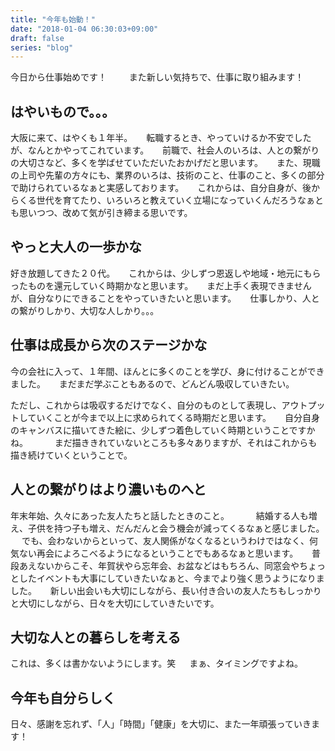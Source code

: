 ```yaml
---
title: "今年も始動！"
date: "2018-01-04 06:30:03+09:00"
draft: false
series: "blog"
---
```

今日から仕事始めです！
　　
また新しい気持ちで、仕事に取り組みます！
　
<h2>はやいもので。。。</h2>

大阪に来て、はやくも１年半。
　
転職するとき、やっていけるか不安でしたが、なんとかやってこれています。
　
前職で、社会人のいろは、人との繋がりの大切さなど、多くを学ばせていただいたおかげだと思います。
　
また、現職の上司や先輩の方々にも、業界のいろは、技術のこと、仕事のこと、多くの部分で助けられているなぁと実感しております。
　
これからは、自分自身が、後からくる世代を育てたり、いろいろと教えていく立場になっていくんだろうなぁとも思いつつ、改めて気が引き締まる思いです。
　
<h2>やっと大人の一歩かな</h2>

好き放題してきた２０代。
　
これからは、少しずつ恩返しや地域・地元にもらったものを還元していく時期かなと思います。
　
まだ上手く表現できませんが、自分なりにできることをやっていきたいと思います。
　
仕事しかり、人との繋がりしかり、大切な人しかり。。。　　
　
<h2>仕事は成長から次のステージかな</h2>

今の会社に入って、１年間、ほんとに多くのことを学び、身に付けることができました。
　
まだまだ学ぶこともあるので、どんどん吸収していきたい。　　

ただし、これからは吸収するだけでなく、自分のものとして表現し、アウトプットしていくことが今まで以上に求められてくる時期だと思います。
　
自分自身のキャンバスに描いてきた絵に、少しずつ着色していく時期ということですかね。　　
　
まだ描ききれていないところも多々ありますが、それはこれからも描き続けていくということで。　　
　

<h2>人との繋がりはより濃いものへと</h2>

年末年始、久々にあった友人たちと話したときのこと。　　
　
結婚する人も増え、子供を持つ子も増え、だんだんと会う機会が減ってくるなぁと感じました。
　
でも、会わないからといって、友人関係がなくなるというわけではなく、何気ない再会によろこべるようになるということでもあるなぁと思います。
　
普段あえないからこそ、年賀状やら忘年会、お盆などはもちろん、同窓会やちょっとしたイベントも大事にしていきたいなぁと、今までより強く思うようになりました。
　
新しい出会いも大切にしながら、長い付き合いの友人たちもしっかりと大切にしながら、日々を大切にしていきたいです。 
　　

<h2>大切な人との暮らしを考える</h2>

これは、多くは書かないようにします。笑
　
まぁ、タイミングですよね。
　　

<h2>今年も自分らしく</h2>

日々、感謝を忘れず、「人」「時間」「健康」を大切に、また一年頑張っていきます！